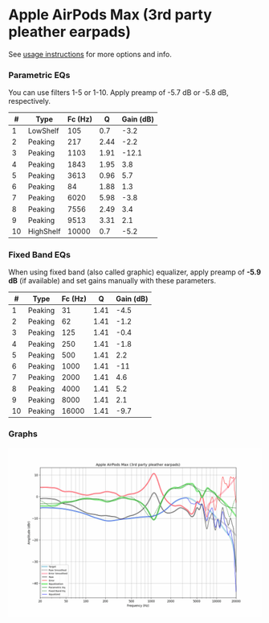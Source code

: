 # Apple AirPods Max (3rd party pleather earpads)
See [usage instructions](https://github.com/jaakkopasanen/AutoEq#usage) for more options and info.

### Parametric EQs
You can use filters 1-5 or 1-10. Apply preamp of -5.7 dB or -5.8 dB, respectively.

|   # | Type      |   Fc (Hz) |    Q |   Gain (dB) |
|-----|-----------|-----------|------|-------------|
|   1 | LowShelf  |       105 | 0.7  |        -3.2 |
|   2 | Peaking   |       217 | 2.44 |        -2.2 |
|   3 | Peaking   |      1103 | 1.91 |       -12.1 |
|   4 | Peaking   |      1843 | 1.95 |         3.8 |
|   5 | Peaking   |      3613 | 0.96 |         5.7 |
|   6 | Peaking   |        84 | 1.88 |         1.3 |
|   7 | Peaking   |      6020 | 5.98 |        -3.8 |
|   8 | Peaking   |      7556 | 2.49 |         3.4 |
|   9 | Peaking   |      9513 | 3.31 |         2.1 |
|  10 | HighShelf |     10000 | 0.7  |        -5.2 |

### Fixed Band EQs
When using fixed band (also called graphic) equalizer, apply preamp of **-5.9 dB** (if available) and set gains manually with these parameters.

|   # | Type    |   Fc (Hz) |    Q |   Gain (dB) |
|-----|---------|-----------|------|-------------|
|   1 | Peaking |        31 | 1.41 |        -4.5 |
|   2 | Peaking |        62 | 1.41 |        -1.2 |
|   3 | Peaking |       125 | 1.41 |        -0.4 |
|   4 | Peaking |       250 | 1.41 |        -1.8 |
|   5 | Peaking |       500 | 1.41 |         2.2 |
|   6 | Peaking |      1000 | 1.41 |       -11   |
|   7 | Peaking |      2000 | 1.41 |         4.6 |
|   8 | Peaking |      4000 | 1.41 |         5.2 |
|   9 | Peaking |      8000 | 1.41 |         2.1 |
|  10 | Peaking |     16000 | 1.41 |        -9.7 |

### Graphs
![](./Apple%20AirPods%20Max%20(3rd%20party%20pleather%20earpads).png)
